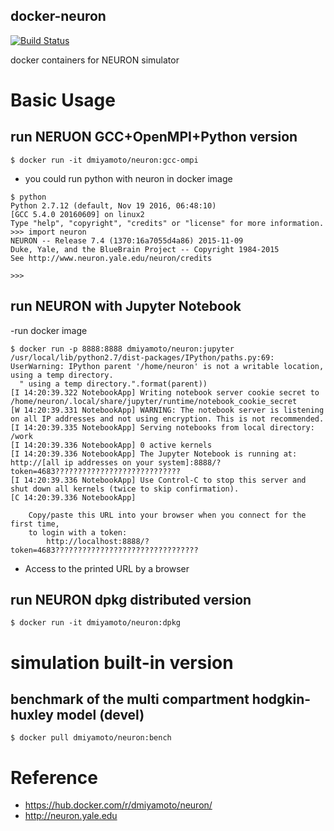 docker-neuron
---

[![Build Status](https://travis-ci.org/DaisukeMiyamoto/docker-neuron.svg?branch=master)](https://travis-ci.org/DaisukeMiyamoto/docker-neuron)

docker containers for NEURON simulator

# Basic Usage

## run NERUON GCC+OpenMPI+Python version

```
$ docker run -it dmiyamoto/neuron:gcc-ompi
```


- you could run python with neuron in docker image

```
$ python
Python 2.7.12 (default, Nov 19 2016, 06:48:10)
[GCC 5.4.0 20160609] on linux2
Type "help", "copyright", "credits" or "license" for more information.
>>> import neuron
NEURON -- Release 7.4 (1370:16a7055d4a86) 2015-11-09
Duke, Yale, and the BlueBrain Project -- Copyright 1984-2015
See http://www.neuron.yale.edu/neuron/credits

>>>
```

## run NEURON with Jupyter Notebook
-run docker image

```
$ docker run -p 8888:8888 dmiyamoto/neuron:jupyter
/usr/local/lib/python2.7/dist-packages/IPython/paths.py:69: UserWarning: IPython parent '/home/neuron' is not a writable location, using a temp directory.
  " using a temp directory.".format(parent))
[I 14:20:39.322 NotebookApp] Writing notebook server cookie secret to /home/neuron/.local/share/jupyter/runtime/notebook_cookie_secret
[W 14:20:39.331 NotebookApp] WARNING: The notebook server is listening on all IP addresses and not using encryption. This is not recommended.
[I 14:20:39.335 NotebookApp] Serving notebooks from local directory: /work
[I 14:20:39.336 NotebookApp] 0 active kernels 
[I 14:20:39.336 NotebookApp] The Jupyter Notebook is running at: http://[all ip addresses on your system]:8888/?token=4683????????????????????????????
[I 14:20:39.336 NotebookApp] Use Control-C to stop this server and shut down all kernels (twice to skip confirmation).
[C 14:20:39.336 NotebookApp] 
    
    Copy/paste this URL into your browser when you connect for the first time,
    to login with a token:
        http://localhost:8888/?token=4683????????????????????????????????
```

- Access to the printed URL by a browser



## run NEURON dpkg distributed version

```
$ docker run -it dmiyamoto/neuron:dpkg
```

# simulation built-in version
## benchmark of the multi compartment hodgkin-huxley model (devel)

```
$ docker pull dmiyamoto/neuron:bench
```


# Reference
- https://hub.docker.com/r/dmiyamoto/neuron/
- http://neuron.yale.edu

